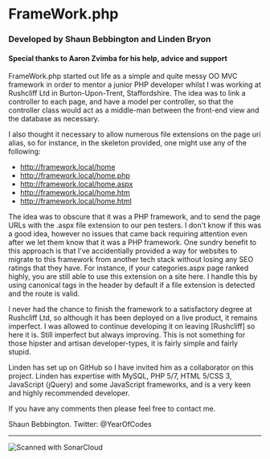 # FrameWork.php #
### Developed by Shaun Bebbington and Linden Bryon ###
#### Special thanks to Aaron Zvimba for his help, advice and support ####

FrameWork.php started out life as a simple and quite messy OO MVC framework in order to mentor a junior PHP developer whilst I was working at Rushcliff Ltd in Burton-Upon-Trent, Staffordshire. The idea was to link a controller to each page, and have a model per controller, so that the controller class would act as a middle-man between the front-end view and the database as necessary.

I also thought it necessary to allow numerous file extensions on the page uri alias, so for instance, in the skeleton provided, one might use any of the following:

* http://framework.local/home
* http://framework.local/home.php
* http://framework.local/home.aspx
* http://framework.local/home.htm
* http://framework.local/home.html

The idea was to obscure that it was a PHP framework, and to send the page URLs with the .aspx file extension to our pen testers. I don't know if this was a good idea, however no issues that came back requiring attention even after we let them know that it was a PHP framework. One sundry benefit to this approach is that I've accidentially provided a way for websites to migrate to this framework from another tech stack without losing any SEO ratings that they have. For instance, if your categories.aspx page ranked highly, you are still able to use this extension on a site here. I handle this by using canonical tags in the header by default if a file extension is detected and the route is valid.

I never had the chance to finish the framework to a satisfactory degree at Rushcliff Ltd, so although it has been deployed on a live product, it remains imperfect. I was allowed to continue developing it on leaving [Rushcliff] so here it is. Still imperfect but always improving. This is not something for those hipster and artisan developer-types, it is fairly simple and fairly stupid.

Linden has set up on GitHub so I have invited him as a collaborator on this project. Linden has expertise with MySQL, PHP 5/7, HTML 5/CSS 3, JavaScript (jQuery) and some JavaScript frameworks, and is a very keen and highly recommended developer.

If you have any comments then please feel free to contact me.

Shaun Bebbington.
Twitter: @YearOfCodes
<hr />
<img src="https://sonarcloud.io/api/project_badges/measure?project=coffee&metric=sqale_rating" alt="Scanned with SonarCloud" />
